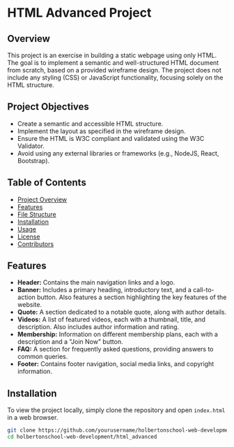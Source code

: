 # HTML Advanced Project

## Overview
This project is an exercise in building a static webpage using only HTML. The goal is to implement a semantic and well-structured HTML document from scratch, based on a provided wireframe design. The project does not include any styling (CSS) or JavaScript functionality, focusing solely on the HTML structure.

## Project Objectives
- Create a semantic and accessible HTML structure.
- Implement the layout as specified in the wireframe design.
- Ensure the HTML is W3C compliant and validated using the W3C Validator.
- Avoid using any external libraries or frameworks (e.g., NodeJS, React, Bootstrap).

## Table of Contents
- [Project Overview](#overview)
- [Features](#features)
- [File Structure](#file-structure)
- [Installation](#installation)
- [Usage](#usage)
- [License](#license)
- [Contributors](#contributors)

## Features
- **Header:** Contains the main navigation links and a logo.
- **Banner:** Includes a primary heading, introductory text, and a call-to-action button. Also features a section highlighting the key features of the website.
- **Quote:** A section dedicated to a notable quote, along with author details.
- **Videos:** A list of featured videos, each with a thumbnail, title, and description. Also includes author information and rating.
- **Membership:** Information on different membership plans, each with a description and a "Join Now" button.
- **FAQ:** A section for frequently asked questions, providing answers to common queries.
- **Footer:** Contains footer navigation, social media links, and copyright information.


## Installation
To view the project locally, simply clone the repository and open `index.html` in a web browser.

```sh
git clone https://github.com/yourusername/holbertonschool-web-development.git
cd holbertonschool-web-development/html_advanced
